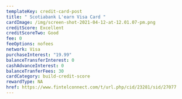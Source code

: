 ```yaml
---
templateKey: credit-card-post
title: " Scotiabank L'earn Visa Card "
cardImage: /img/screen-shot-2021-04-12-at-12.01.07-pm.png
creditScore: Excellent
creditScoreTwo: Good
fee: 0
feeOptions: nofees
network: Visa
purchaseInterest: "19.99"
balanceTransferInterest: 0
cashAdvanceInterest: 0
balanceTranferFees: 30
cardCategory: build-credit-score
rewardType: NA
href: https://www.fintelconnect.com/t/url.php/cid/23281/sid/27077
---
```


